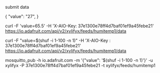 submit data

{
  "value": "27",
}

curl -F 'value=65.5' -H 'X-AIO-Key: 37e1300e78ff4d7baf01ef9a45febe21' \
  https://io.adafruit.com/api/v2/xylifyx/feeds/humitemp1/data

  curl -F "value=$(shuf -i 1-100 -n 1)" -H 'X-AIO-Key
: 37e1300e78ff4d7baf01ef9a45febe21'   https://io.adafruit.com/api/v2/xylifyx/feeds/humitemp1/data


 mosquitto_pub -h io.adafruit.com -m '{"value": '$(shuf -i 1-100 -n 1)'}' -u xylifyx -P 37e1300e78ff4d7baf01ef9a45febe21 -t xylifyx/feeds/humitemp1

 
